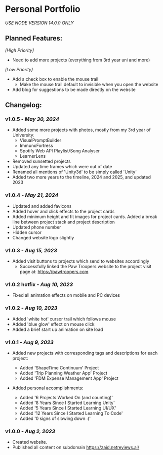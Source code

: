 # Personal Portfolio
*USE NODE VERSION 14.0.0 ONLY*

## Planned Features:
*[High Priority]*
- Need to add more projects (everything from 3rd year uni and more)

*[Low Priority]*
- Add a check box to enable the mouse trail
  - Make the mouse trail default to invisible when you open the website
- Add blog for suggestions to be made directly on the website


## Changelog:
### v1.0.5 - *May 30, 2024*
- Added some more projects with photos, mostly from my 3rd year of University:
  - VisualPromptBuilder
  - ImmunoFortress
  - Spotify Web API Playlist/Song Analyser
  - LearnerLens
- Removed sunsetted projects
- Updated any time frames which were out of date
- Renamed all mentions of 'Unity3d' to be simply called 'Unity'
- Added two more years to the timeline, 2024 and 2025, and updated 2023

### v1.0.4 - *May 21, 2024*
- Updated and added favicons
- Added hover and click effects to the project cards
- Added minimum height and fit images for project cards. Added a break line between project stack and project description
- Updated phone number
- Hidden cursor
- Changed website logo slightly


### v1.0.3 - *Aug 15, 2023*
- Added visit buttons to projects which send to websites accordingly
    - Successfully linked the Paw Troopers website to the project visit page at: https://pawtroopers.com

### v1.0.2 hotfix - *Aug 10, 2023*
- Fixed all animation effects on mobile and PC devices

### v1.0.2 - *Aug 10, 2023*
- Added 'white hot' cursor trail which follows mouse
- Added 'blue glow' effect on mouse click
- Added a brief start up animation on site load

### v1.0.1 - *Aug 9, 2023*
- Added new projects with corresponding tags and descriptions for each project:
    - Added 'ShapeTime Continuum' Project
    - Added 'Trip Planning Weather App' Project
    - Added 'FDM Expense Management App' Project

- Added personal accomplishments:
    - Added '6 Projects Worked On (and counting)'
    - Added '8 Years Since I Started Learning Unity'
    - Added '5 Years Since I Started Learning UI/UX'
    - Added '12 Years Since I Started Learning To Code'
    - Added '0 signs of slowing down :)'

### v1.0.0 - *Aug 2, 2023*
- Created website.
- Published all content on subdomain https://zaid.netreviews.ai/